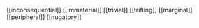 [[inconsequential]]
[[immaterial]]
[[trivial]]
[[trifling]]
[[marginal]]
[[peripheral]]
[[nugatory]]